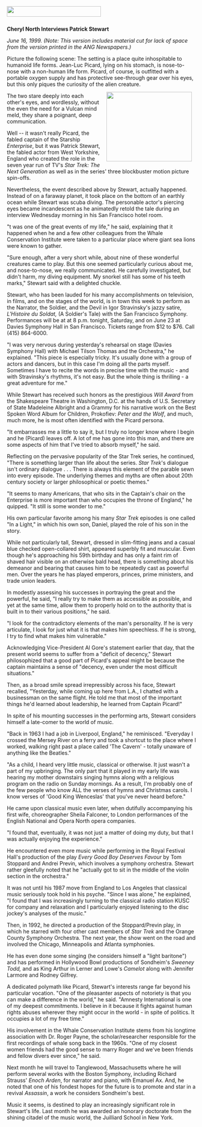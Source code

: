 <!-- MAIN TABLE -->
<tr class="table_main" >
<td class="td_center" valign="top">

<!-- PAGE TITLE -->
<img src="images/title_stewart.gif" width="250" height="28" vspace="10" /><br />

<!-- ARTICLE TITLE -->

<b>Cheryl North Interviews Patrick Stewart</b>
<p></p>

<!-- NEWSPAPER TITLE AND DATE -->
<i>June 16, 1999. (Note: This version includes material cut for lack of space from the version printed in the ANG Newspapers.)  </i>

<p></p>
Picture the following scene: The setting is a place quite inhospitable to humanoid life forms. Jean-Luc Picard, lying on his stomach, is nose-to-nose with a non-human life form. Picard, of course, is outfitted with a portable oxygen supply and has protective see-through gear over his eyes, but this only piques the curiosity of the alien creature.  

<img src="images/stewart.jpg" width="227" height="185" vspace="12" hspace="12" align="right" />

The two stare deeply into each other's eyes, and wordlessly, without the even the need for a Vulcan mind meld, they share a poignant, deep communication.
<p></p>
Well -- it wasn't really Picard, the fabled captain of the Starship <i>Enterprise</i>, but it was Patrick Stewart, the fabled actor from West Yorkshire, England who created the role in the seven year run of TV's <i>Star Trek: The Next Generation</i> as well as in the series' three blockbuster motion picture spin-offs. 


<p></p> 
Nevertheless, the event described above by Stewart, actually happened.  Instead of on a faraway planet, it took place on the bottom of an earthly ocean while Stewart was scuba diving.
The personable actor's piercing eyes became incandescent as he animatedly retold the tale during an interview Wednesday morning in his San Francisco hotel room. 
<p></p>
"t was one of the great events of my life," he said, explaining that it happened when he and a few other colleagues from the Whale Conservation Institute were taken to a particular place where giant sea lions were known to gather.
<p></p>
"Sure enough, after a very short while, about nine of these wonderful creatures came to play. But this one seemed particularly curious about me, and nose-to-nose, we really communicated. He carefully investigated, but didn't harm, my diving equipment. My snorkel still has some of his teeth marks," Stewart said with a delighted chuckle.
<p></p>
Stewart, who has been lauded for his many accomplishments on television, in films, and on the stages of the world, is in town this week to perform as the Narrator, the Soldier, and the Devil in Igor Stravinsky's jazzy satire, <i>L'Histoire du Soldat,</i> (A Soldier's Tale) with the San Francisco Symphony.  Performances will be at at 8 p.m. tonight, Saturday, and on June 23 at Davies Symphony Hall in San Francisco.  Tickets range from $12 to $76. Call (415) 864-6000.
<p></p>
"I was very nervous during yesterday's rehearsal on stage (Davies Symphony Hall) with Michael Tilson Thomas and the Orchestra," he explained.  "This piece is especially tricky. It's usually done with a group of actors and dancers, but in this case I'm doing all the parts myself. Sometimes I have to recite the words in precise time with the music - and with Stravinsky's rhythms, it's not easy.  But the whole thing is thrilling - a great adventure for me."
<p></p>
While Stewart has received such honors as the prestigious <i>Will Award</i> from the Shakespeare Theatre in Washington, D.C. at the hands of U.S. Secretary of State Madeleine Albright and a Grammy for his narrative work on the Best Spoken Word Album for Children, Prokofiev: <i>Peter and the Wolf</i>, and much, much more, he is most often identified with the Picard persona.
<p></p>
"It embarrasses me a little to say it, but I truly no longer know where I begin and he (Picard) leaves off. A lot of me has gone into this man, and there are some aspects of him that I've tried to absorb myself," he said.
<p></p>
Reflecting on the pervasive popularity of the Star Trek series, he continued, "There is something larger than life about the series. <i>Star Trek</i>'s dialogue isn't ordinary dialogue . . . There is always this element of the parable sewn into every episode. The underlying themes and myths are often about 20th century society or larger philosophical or poetic themes."
<p></p>
"It seems to many Americans, that who sits in the Captain's chair on the Enterprise is more important than who occupies the throne of England," he quipped. "It still is some wonder to me." <p></p>
His own particular favorite among his many <i>Star Trek</i> episodes is one called "In a Light," in which his own son, Daniel, played the role of his son in the story. 
<p></p>
While not particularly tall, Stewart, dressed in slim-fitting jeans and a casual blue checked open-collared shirt, appeared superbly fit and muscular. Even though he's approaching his 59th birthday and has only a faint rim of shaved hair visible on an otherwise bald head, there is something about his demeanor and bearing that causes him to be repeatedly cast as powerful men. Over the years he has played emperors, princes, prime ministers, and trade union leaders.
<p></p>
In modestly assessing his successes in portraying the great and the powerful, he said, "I really try to make them as accessible as possible, and yet at the same time, allow them to properly hold on to the authority that is built in to their various positions," he said.<p></p> 
"I look for the contradictory elements of the man's personality. If he is very articulate, I look for just what it is that makes him speechless.  If he is strong, I try to find what makes him vulnerable." 
<p></p>
Acknowledging Vice-President Al Gore's statement earlier that day, that the present world seems to suffer from a "deficit of decency," Stewart philosophized that a good part of Picard's appeal might be because the captain maintains a sense of "decency, even under the most difficult situations." <p></p> 
Then, as a broad smile spread irrepressibly across his face, Stewart recalled, "Yesterday, while coming up here from L.A., I chatted with a businessman on the same flight. He told me that most of the important things he'd learned about leadership, he learned from Captain Picard!" <p></p> 
In spite of his mounting successes in the performing arts, Stewart considers himself a late-comer to the world of music.
<p></p>
"Back in 1963 I had a job in Liverpool, England," he reminisced.  "Everyday I crossed the Mersey River on a ferry and took a shortcut to the place where I worked, walking right past a place called 'The Cavern' -  totally unaware of anything like the Beatles."
<p></p>
"As a child, I heard very little music, classical or otherwise. It just wasn't a part of my upbringing. The only part that it played in my early life was hearing my mother downstairs singing hymns along with a religious program on the radio on Sunday mornings. As a result, I'm probably one of the few people who know ALL the verses of hymns and Christmas carols.  I know verses of 'Good King Wenceslas' that you've never heard before." 
<p></p>
He came upon classical music even later, when dutifully accompanying his first wife, choreographer Sheila Falconer, to London performances of the English National and Opera North opera companies.
<p></p> 
"I found that, eventually, it was not just a matter of doing my duty, but that I was actually enjoying the experience."
<p></p>
He encountered even more music while performing in the Royal Festival Hall's production of the play <i>Every Good Boy Deserves Favour</i> by Tom Stoppard and Andrei Previn, which involves a symphony orchestra. Stewart rather gleefully noted that he "actually got to sit in the middle of the violin section in the orchestra."
<p></p>
It was not until his 1987 move from England to Los Angeles that classical music seriously took hold in his psyche. "Since I was alone," he explained, "I found that I was increasingly turning to the classical radio station KUSC for company and relaxation and I particularly enjoyed listening to the disc jockey's analyses of the music."
<p></p>
Then, in 1992, he directed a production of the Stoppard/Previn play, in which he starred with four other cast members of <i>Star Trek</i> and the Orange County Symphony Orchestra. The next year, the show went on the road and involved the Chicago, Minneapolis and Atlanta symphonies.
<p></p>
He has even done some singing (he considers himself a "light baritone") and has performed in Hollywood Bowl productions of Sondheim's <i>Sweeney Todd,</i> and as King Arthur in Lerner and Lowe's <i>Camelot</i> along with Jennifer Larmore and Rodney Gilfrey. 
<p></p>
A dedicated polymath like Picard, Stewart's interests range far beyond his particular vocation. "One of the pleasanter aspects of notoriety is that you can make a difference in the world," he said.  "Amnesty International is one of my deepest commitments. I believe in it because it fights against human rights abuses wherever they might occur in the world - in spite of politics. It occupies a lot of my free time." 
<p></p>
His involvement in the Whale Conservation Institute stems from his longtime association with Dr. Roger Payne, the scholar/researcher responsible for the first recordings of whale song back in the 1960s. "One of my closest women friends had the good sense to marry Roger and we've been friends and fellow divers ever since," he said.
<p></p>
Next month he will travel to Tanglewood, Massachusetts where he will perform several works with the Boston Symphony, including Richard Strauss' <i>Enoch Arden</i>, for narrator and piano, with Emanuel Ax. And, he noted that one of his fondest hopes for the future is to promote and star in a revival <i>Assassin</i>, a work he considers Sondheim's best.
<p></p>
Music it seems, is destined to play an increasingly significant role in Stewart's life. Last month he was awarded an honorary doctorate from the shining citadel of the music world, the Juilliard School in New York. 


<p></p>


<!-- LEFT TO RIGHT CELL CHANGE -->
</td><td class="td_right">



<p align="center"></p>

<!------------------- DM BANNER --------------------------------
<table width="150" cellspacing="0" cellpadding="0" border="0">
<tr>
<td bgcolor="cccccc" align="center">
<a href="http://www.dunningmarketing.com" target="new">
<img src="http://www.dunningmarketing.com/images/banner_dunning_marketing.gif" height="28" width="150" border="0"></a></td>
</tr>
<tr>
<td bgcolor="cccccc" align="center">
<font style="
font-family: trebuchet, verdana, arial, sans-serif;
font-size: 11px;
font-weight: regular;
color: #000000;
line-height: 1.4em">
High Performance websites by  <br />
<a href="http://www.dunningmarketing.com" target="new">Dunning Marketing</a><br /><br /></td>
</tr>
</table> -->

</td></tr></table> 
</td></tr></table>

<br /><br />


<img src="images/btn_articles_on.gif" height="1" width="1" />
<img src="images/btn_casestudies_on.gif" height="1" width="1" />
<img src="images/btn_cheryl_on.gif" height="1" width="1" />
<img src="images/btn_cheryl_p_on.gif" height="1" width="1" />
<img src="images/btn_clients_on.gif" height="1" width="1" />
<img src="images/btn_contact_on.gif" height="1" width="1" />
<img src="images/btn_history_on.gif" height="1" width="1" />
<img src="images/btn_home_on.gif" height="1" width="1" />
<img src="images/btn_interviews_on.gif" height="1" width="1" />
<img src="images/btn_resume_on.gif" height="1" width="1" />
<img src="images/btn_reviews_on.gif" height="1" width="1" />
<img src="images/btn_services_on.gif" height="1" width="1" />
<img src="images/btn_warner_on.gif" height="1" width="1" />
<img src="images/btn_warner_p_on.gif" height="1" width="1" />

<!-- EXTERNAL LINKS -->
<div style="position: absolute; top: -20px; left: -20px;">
<a href="http://www.dunningmarketing.com">.</a>
<a href="http://www.witnessamerica.com">.</a>
<a href="http://www.witnessamerica.com/camcorders">.</a>
<a href="http://www.ksql.com">.</a>
<a href="http://www.ascendaviation.com">.</a>
<a href="http://www.echovalleysupply.com">.</a>
<a href="http://www.northworks.net">.</a>
<a href="http://www.attainia.com">.</a>
<a href="http://www.briandunning.com">.</a>
</div>
<!-- END EXTERNAL LINKS -->

</body>
</html>
